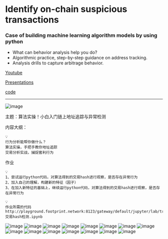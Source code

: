 # Identify on-chain suspicious transactions

### Case of building machine learning algorithm models by using python

* What can behavior analysis help you do?
* Algorithmic practice, step-by-step guidance on address tracking.
* Analysis drills to capture arbitrage behavior.

[Youtube](https://www.youtube.com/watch?v=wdzBW8MTkfo)

[Presentations](https://footprintanalytics.notion.site/0a4ddec7f66f4d049ad5eaee2ccca4db)

[code](./suspicious_transaction_detection_v2.ipynb)


----


![image](https://user-images.githubusercontent.com/2216159/227495938-bc6e65d6-b863-4d06-8473-ffc206798fad.png)

主题：算法实操！小白入门链上地址追踪与异常检测

内容大纲：

```
💡 
行为分析能帮你做什么？
算法实操，手把手教你地址追踪
交易分析实战，捕捉套利行为
```

作业

```
💡 
1、尝试运行python代码，对算法得到的交易hash进行观察，是否存在异常行为
2、加入自己的理解，构建新的特征（因子）
3、在加入新特征的基础上，继续运行python代码，对算法得到的交易hash进行观察，是否存在异常行为
```

```
💡
作业所需的代码 http://playground.footprint.network:8123/gateway/default/jupyter/lab/tree/GCS/austen/交易hash检测.ipynb
```


![image](https://user-images.githubusercontent.com/2216159/227495999-7e01b636-4a67-41b5-8e8a-62891b79dbc0.png)
![image](https://user-images.githubusercontent.com/2216159/227496017-7ccf8e42-6aa5-4bc0-8c20-40a8f32a0707.png)
![image](https://user-images.githubusercontent.com/2216159/227496033-a040722f-6f34-4720-875c-a97bb3f6b9fb.png)
![image](https://user-images.githubusercontent.com/2216159/227496053-a917f7cd-3a05-48dc-b2f7-1116c2d8450f.png)
![image](https://user-images.githubusercontent.com/2216159/227496066-a5d52bc7-f615-45db-a3b8-1155c34e69f5.png)
![image](https://user-images.githubusercontent.com/2216159/227496079-41bdf748-7d37-4d7f-aa11-9ac2ba6760a4.png)
![image](https://user-images.githubusercontent.com/2216159/227496088-f2779664-e821-4e93-ae70-87f2a89dccc0.png)
![image](https://user-images.githubusercontent.com/2216159/227496109-bcfccd96-9d46-44b1-a58f-63c975ef67cf.png)
![image](https://user-images.githubusercontent.com/2216159/227496121-471e8c64-dabf-4347-bbf1-806caa7d5565.png)
![image](https://user-images.githubusercontent.com/2216159/227496140-497a787e-ede2-41f8-a882-dabc85f7f43f.png)
![image](https://user-images.githubusercontent.com/2216159/227496161-707aeeec-277d-46eb-8168-abb79563f828.png)
![image](https://user-images.githubusercontent.com/2216159/227496177-43ba48e6-4f7f-443e-bb0d-96f7040d9304.png)
![image](https://user-images.githubusercontent.com/2216159/227496193-2ad36865-8c52-4f31-9138-862438f27df9.png)
![image](https://user-images.githubusercontent.com/2216159/227496206-dca0ea40-be51-411b-bb87-44a784c8328e.png)
![image](https://user-images.githubusercontent.com/2216159/227496224-5ebc6d3b-0b0e-460b-a801-af8e68cc2e02.png)







